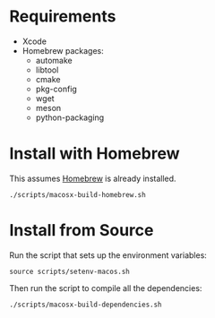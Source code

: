 # Requirements

* Xcode
* Homebrew packages:
    * automake
    * libtool
    * cmake
    * pkg-config
    * wget
    * meson
    * python-packaging

# Install with Homebrew

This assumes [Homebrew](https://brew.sh/) is already installed.

    ./scripts/macosx-build-homebrew.sh

# Install from Source

Run the script that sets up the environment variables:

    source scripts/setenv-macos.sh

Then run the script to compile all the dependencies:

    ./scripts/macosx-build-dependencies.sh
